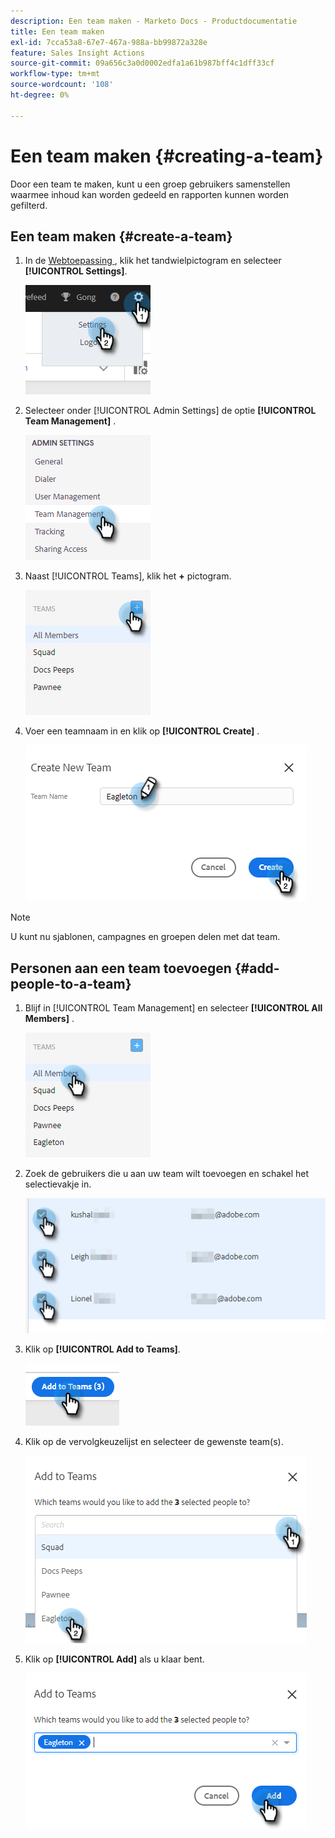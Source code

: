 ```yaml
---
description: Een team maken - Marketo Docs - Productdocumentatie
title: Een team maken
exl-id: 7cca53a8-67e7-467a-988a-bb99872a328e
feature: Sales Insight Actions
source-git-commit: 09a656c3a0d0002edfa1a61b987bff4c1dff33cf
workflow-type: tm+mt
source-wordcount: '108'
ht-degree: 0%

---
```


# Een team maken {#creating-a-team}

Door een team te maken, kunt u een groep gebruikers samenstellen waarmee inhoud kan worden gedeeld en rapporten kunnen worden gefilterd.

## Een team maken {#create-a-team}

1. In de [ Webtoepassing ](https://toutapp.com/login), klik het tandwielpictogram en selecteer **[!UICONTROL Settings]**.

   ![](assets/creating-a-team-1.png)

1. Selecteer onder [!UICONTROL Admin Settings] de optie **[!UICONTROL Team Management]** .

   ![](assets/creating-a-team-2.png)

1. Naast [!UICONTROL Teams], klik het **+** pictogram.

   ![](assets/creating-a-team-3.png)

1. Voer een teamnaam in en klik op **[!UICONTROL Create]** .

   ![](assets/creating-a-team-4.png)

>[!NOTE]
>
>U kunt nu sjablonen, campagnes en groepen delen met dat team.

## Personen aan een team toevoegen {#add-people-to-a-team}

1. Blijf in [!UICONTROL Team Management] en selecteer **[!UICONTROL All Members]** .

   ![](assets/creating-a-team-5.png)

1. Zoek de gebruikers die u aan uw team wilt toevoegen en schakel het selectievakje in.

   ![](assets/creating-a-team-6.png)

1. Klik op **[!UICONTROL Add to Teams]**.

   ![](assets/creating-a-team-7.png)

1. Klik op de vervolgkeuzelijst en selecteer de gewenste team(s).

   ![](assets/creating-a-team-8.png)

1. Klik op **[!UICONTROL Add]** als u klaar bent.

   ![](assets/creating-a-team-9.png)

